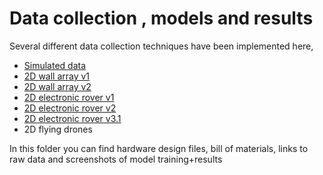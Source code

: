 # Data collection , models and results

Several different data collection techniques have been implemented here, 

* [Simulated data](simulated_data)
* [2D wall array v1](2d_wall_array/2d_wall_array_v1)
* [2D wall array v2](2d_wall_array/2d_wall_array_v2)
* [2D electronic rover v1](rover/rover_v1)
* [2D electronic rover v2](rover/rover_v2)
* [2D electronic rover v3.1](rover/rover_v3.1)
* 2D flying drones

In this folder you can find hardware design files, bill of materials, links to raw data and screenshots of model training+results